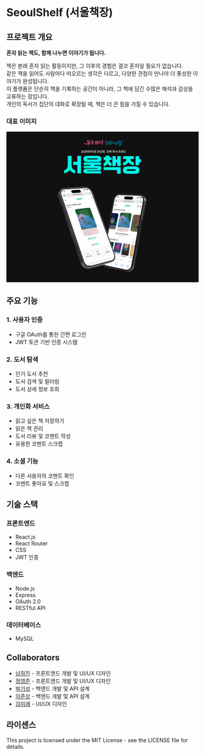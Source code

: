 # SeoulShelf (서울책장)

## 프로젝트 개요

**혼자 읽는 책도, 함께 나누면 이야기가 됩니다.**

책은 본래 혼자 읽는 활동이지만, 그 이후의 경험은 결코 혼자일 필요가 없습니다. <br>
같은 책을 읽어도 사람마다 떠오르는 생각은 다르고, 다양한 관점이 만나야 더 풍성한 이야기가 완성됩니다. <br>
이 플랫폼은 단순히 책을 기록하는 공간이 아니라, 그 책에 담긴 수많은 해석과 감상을 교류하는 장입니다. <br>
개인의 독서가 집단의 대화로 확장될 때, 책은 더 큰 힘을 가질 수 있습니다.

### 대표 이미지

![대표 이미지](./서울책장_대표이미지1.png)

## 주요 기능

### 1. 사용자 인증
- 구글 OAuth를 통한 간편 로그인
- JWT 토큰 기반 인증 시스템

### 2. 도서 탐색
- 인기 도서 추천
- 도서 검색 및 필터링
- 도서 상세 정보 조회

### 3. 개인화 서비스
- 읽고 싶은 책 저장하기
- 읽은 책 관리
- 도서 리뷰 및 코멘트 작성
- 유용한 코멘트 스크랩

### 4. 소셜 기능
- 다른 사용자의 코멘트 확인
- 코멘트 좋아요 및 스크랩

## 기술 스택

### 프론트엔드
- React.js
- React Router
- CSS
- JWT 인증

### 백엔드
- Node.js
- Express
- OAuth 2.0
- RESTful API

### 데이터베이스
- MySQL

## Collaborators

- [남하진](https://github.com/kimchikilla) - 프론트엔드 개발 및 UI/UX 디자인
- [정영준](https://github.com/YeongJunJeong) - 프론트엔드 개발 및 UI/UX 디자인
- [박기성](https://github.com/gisung3253) - 백엔드 개발 및 API 설계
- [이준상](https://github.com/Junsang-L33) - 백엔드 개발 및 API 설계
- [김미래](https://github.com/kimmiro) - UI/UX 디자인

## 라이센스

This project is licensed under the MIT License - see the LICENSE file for details.